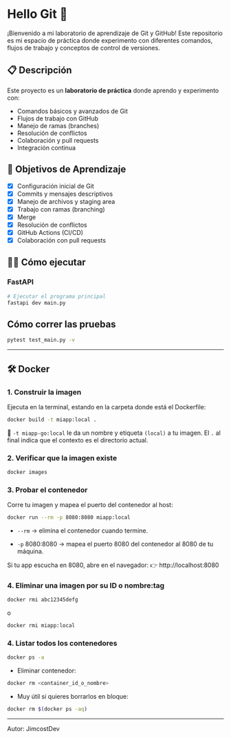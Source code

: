 # Hello Git 🚀

¡Bienvenido a mi laboratorio de aprendizaje de Git y GitHub! Este repositorio es mi espacio de práctica donde experimento con diferentes comandos, flujos de trabajo y conceptos de control de versiones.

## 📋 Descripción

Este proyecto es un **laboratorio de práctica** donde aprendo y experimento con:
- Comandos básicos y avanzados de Git
- Flujos de trabajo con GitHub
- Manejo de ramas (branches)
- Resolución de conflictos
- Colaboración y pull requests
- Integración continua

## 🎯 Objetivos de Aprendizaje

- [x] Configuración inicial de Git
- [x] Commits y mensajes descriptivos
- [x] Manejo de archivos y staging area
- [x] Trabajo con ramas (branching)
- [x] Merge
- [x] Resolución de conflictos
- [x] GitHub Actions (CI/CD)
- [x] Colaboración con pull requests

## 🏃‍♂️ Cómo ejecutar

### FastAPI
```bash
# Ejecutar el programa principal
fastapi dev main.py
```

## Cómo correr las pruebas

```bash
pytest test_main.py -v
```

---
## 🛠️ Docker 

### 1. Construir la imagen
Ejecuta en la terminal, estando en la carpeta donde está el Dockerfile:
```bash
docker build -t miapp:local .
```

📌 `-t miapp-go:local` le da un nombre y etiqueta `(local)` a tu imagen.
El `.` al final indica que el contexto es el directorio actual. 

### 2. Verificar que la imagen existe
```bash
docker images
```

### 3. Probar el contenedor
Corre tu imagen y mapea el puerto del contenedor al host:
```bash
docker run --rm -p 8080:8080 miapp:local
```
* `--rm` → elimina el contenedor cuando termine.

* `-p` 8080:8080 → mapea el puerto 8080 del contenedor al 8080 de tu máquina.

Si tu app escucha en 8080, abre en el navegador:
👉 http://localhost:8080

### 4. Eliminar una imagen por su ID o nombre:tag
```bash
docker rmi abc12345defg
```
o
```bash
docker rmi miapp:local
```

### 4. Listar todos los contenedores
```bash
docker ps -a
```

* Eliminar contenedor:
```bash
docker rm <container_id_o_nombre>
```

* Muy útil si quieres borrarlos en bloque:
```bash
docker rm $(docker ps -aq)
```

---
Autor: JimcostDev

